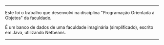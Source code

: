 -----------------------------------------------------------------------------------------------------

Este foi o trabalho que desenvolvi na disciplina "Programação Orientada à Objetos" da faculdade.

É um banco de dados de uma faculdade imaginária (simplificado), escrito em Java, utilizando Netbeans.

-----------------------------------------------------------------------------------------------------
